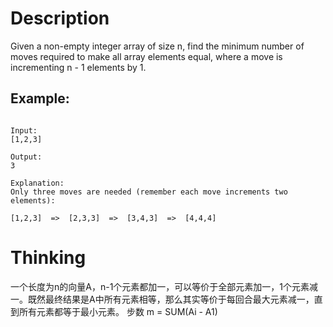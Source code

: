 # Description
Given a non-empty integer array of size n, find the minimum number of moves required to make all array elements equal, where a move is incrementing n - 1 elements by 1.

## Example:
```

Input:
[1,2,3]

Output:
3

Explanation:
Only three moves are needed (remember each move increments two elements):

[1,2,3]  =>  [2,3,3]  =>  [3,4,3]  =>  [4,4,4]
```

# Thinking
一个长度为n的向量A，n-1个元素都加一，可以等价于全部元素加一，1个元素减一。既然最终结果是A中所有元素相等，那么其实等价于每回合最大元素减一，直到所有元素都等于最小元素。
步数 m = SUM(Ai - A1)
